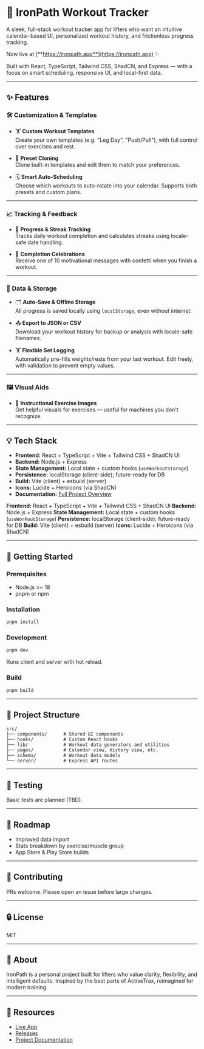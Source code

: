 # 💪 IronPath Workout Tracker

A sleek, full-stack workout tracker app for lifters who want an intuitive calendar-based UI, personalized workout history, and frictionless progress tracking.

Now live at [**https://ironpath.app**](https://ironpath.app) ✨

Built with React, TypeScript, Tailwind CSS, ShadCN, and Express — with a focus on smart scheduling, responsive UI, and local-first data.

---

## ✨ Features

### 🛠️ Customization & Templates
- 🏋️ **Custom Workout Templates**  
  Create your own templates (e.g. "Leg Day", "Push/Pull"), with full control over exercises and rest.

- 🧬 **Preset Cloning**  
  Clone built-in templates and edit them to match your preferences.

- 🗓️ **Smart Auto-Scheduling**  
  Choose which workouts to auto-rotate into your calendar. Supports both presets and custom plans.

---

### 📈 Tracking & Feedback
- 🌟 **Progress & Streak Tracking**  
  Tracks daily workout completion and calculates streaks using locale-safe date handling.

- 🎉 **Completion Celebrations**  
  Receive one of 10 motivational messages with confetti when you finish a workout.

---

### 💾 Data & Storage
- 🗂 **Auto-Save & Offline Storage**  
  All progress is saved locally using `localStorage`, even without internet.

- 📤 **Export to JSON or CSV**  
  Download your workout history for backup or analysis with locale-safe filenames.

- 🏋️ **Flexible Set Logging**  
  Automatically pre-fills weights/rests from your last workout. Edit freely, with validation to prevent empty values.

---

### 🖼️ Visual Aids
- 📼 **Instructional Exercise Images**  
  Get helpful visuals for exercises — useful for machines you don’t recognize.

---

## 💡 Tech Stack

* **Frontend:** React + TypeScript + Vite + Tailwind CSS + ShadCN UI
* **Backend:** Node.js + Express
* **State Management:** Local state + custom hooks (`useWorkoutStorage`)
* **Persistence:** localStorage (client-side); future-ready for DB
* **Build:** Vite (client) + esbuild (server)
* **Icons:** Lucide + Heroicons (via ShadCN)
* **Documentation:** [Full Project Overview](docs/full-project-overview.md)

**Frontend:** React + TypeScript + Vite + Tailwind CSS + ShadCN UI
**Backend:** Node.js + Express
**State Management:** Local state + custom hooks (`useWorkoutStorage`)
**Persistence:** localStorage (client-side); future-ready for DB
**Build:** Vite (client) + esbuild (server)
**Icons:** Lucide + Heroicons (via ShadCN)

---

## 📅 Getting Started

### Prerequisites

* Node.js >= 18
* pnpm or npm

### Installation

```bash
pnpm install
```

### Development

```bash
pnpm dev
```

Runs client and server with hot reload.

### Build

```bash
pnpm build
```

---

## 📂 Project Structure

```
src/
├── components/      # Shared UI components
├── hooks/           # Custom React hooks
├── lib/             # Workout data generators and utilities
├── pages/           # Calendar view, History view, etc.
├── schema/          # Workout data models
└── server/          # Express API routes
```

---

## 🔧 Testing

Basic tests are planned (TBD).

---

## 🔄 Roadmap

* Improved data import
* Stats breakdown by exercise/muscle group
* App Store & Play Store builds

---

## 💼 Contributing

PRs welcome. Please open an issue before large changes.

---

## 🔒 License

MIT

---

## 🚀 About

IronPath is a personal project built for lifters who value clarity, flexibility, and intelligent defaults. 
Inspired by the best parts of ActiveTrax, reimagined for modern training.

---

## 🔗 Resources

* [Live App](https://ironpath.app)
* [Releases](https://github.com/crflanigan/IronPath/releases)
* [Project Documentation](docs/full-project-overview.md)
